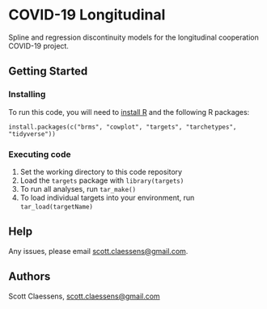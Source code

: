 # COVID-19 Longitudinal

Spline and regression discontinuity models for the longitudinal cooperation COVID-19 project.

## Getting Started

### Installing

To run this code, you will need to [install R](https://www.r-project.org/) and the following R packages:

```
install.packages(c("brms", "cowplot", "targets", "tarchetypes", "tidyverse"))
```

### Executing code

1. Set the working directory to this code repository
2. Load the `targets` package with `library(targets)`
3. To run all analyses, run `tar_make()`
4. To load individual targets into your environment, run `tar_load(targetName)`

## Help

Any issues, please email scott.claessens@gmail.com.

## Authors

Scott Claessens, scott.claessens@gmail.com
